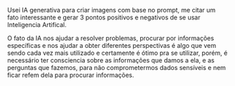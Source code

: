 Usei IA generativa para criar imagens com base no prompt, me citar um fato interessante e gerar 3 pontos positivos e negativos de se usar Inteligencia Artifical.

O fato da IA nos ajudar a resolver problemas, procurar por informações específicas e nos ajudar a obter diferentes perspectivas é algo que vem sendo cada vez mais utilizado e certamente
é ótimo pra se utilizar, porém, é necessário ter consciencia sobre as informações que damos a ela, e as perguntas que fazemos, para não comprometermos dados sensíveis e nem ficar refem dela para
procurar informações. 

